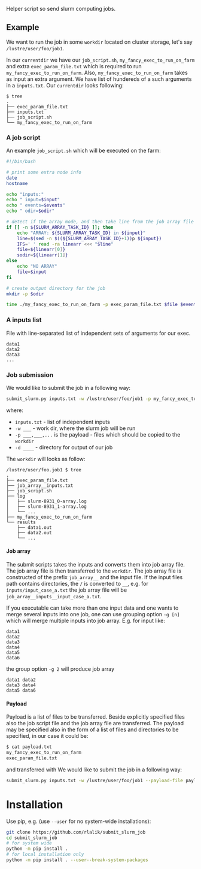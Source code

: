Helper script so send slurm computing jobs.

## Example


We want to run the job in some `workdir` located on cluster storage, let's say `/lustre/user/foo/job1`.

In our `currentdir` we have our `job_script.sh`, `my_fancy_exec_to_run_on_farm` and extra `exec_param_file.txt` which is required to run `my_fancy_exec_to_run_on_farm`. Also, `my_fancy_exec_to_run_on_farm` takes as input an extra argument. We have list of hundereds of a such arguments in a `inputs.txt`. Our `currentdir` looks following:
```text
$ tree
.
├── exec_param_file.txt
├── inputs.txt
├── job_script.sh
└── my_fancy_exec_to_run_on_farm
```

### A job script

An example `job_script.sh` which will be executed on the farm:
```bash
#!/bin/bash

# print some extra node info
date
hostname

echo "inputs:"
echo " input=$input"
echo " events=$events"
echo " odir=$odir"

# detect if the array mode, and then take line from the job array file
if [[ -n ${SLURM_ARRAY_TASK_ID} ]]; then
    echo "ARRAY: ${SLURM_ARRAY_TASK_ID} in ${input}"
    line=$(sed -n $((${SLURM_ARRAY_TASK_ID}+1))p ${input})
    IFS=' ' read -ra linearr <<< "$line"
    file=${linearr[0]}
    sodir=${linearr[1]}
else
    echo "NO ARRAY"
    file=$input
fi

# create output directory for the job
mkdir -p $odir

time ./my_fancy_exec_to_run_on_farm -p exec_param_file.txt $file $events
```

### A inputs list
File with line-separated list of independent sets of arguments for our exec.
```
data1
data2
data3
...
```

### Job submission
We would like to submit the job in a following way:
```bash
submit_slurm.py inputs.txt -w /lustre/user/foo/job1 -p my_fancy_exec_to_run_on_farm,exec_param_file.txt -d results
```
where:
* `inputs.txt` - list of independent inputs
* `-w ___` - work dir, where the slurm job will be run
* `-p ___,___,...` is the payload - files which should be copied to the `workdir`
* `-d ____` - directory for output of our job

The `workdir` will looks as follow:
```text
/lustre/user/foo.job1 $ tree
.
├── exec_param_file.txt
├── job_array__inputs.txt
├── job_script.sh
├── log
│   ├── slurm-8931_0-array.log
│   ├── slurm-8931_1-array.log
│   └── ...
├── my_fancy_exec_to_run_on_farm
└── results
    ├── data1.out
    ├── data2.out
    └── ...
```
#### Job array
The submit scripts takes the inputs and converts them into job array file. The job array file is then transferred to the `workdir`. The job array file is constructed of the prefix `job_array__` and the input file. If the input files path contains directories, the `/` is converted to `__`, e.g. for `inputs/input_case_a.txt` the job array file will be `job_array__inputs__input_case_a.txt`.

If you executable can take more than one input data and one wants to merge several inputs into one job, one can use grouping option `-g [n]` which will merge multiple inputs into job array. E.g. for input like:
```text
data1
data2
data3
data4
data5
data6
```
the group option `-g 2` will produce job array
```text
data1 data2
data3 data4
data5 data6
```

#### Payload

Payload is a list of files to be transferred. Beside explicitly specified files also the job script file and the job array file are transferred. The payload may be specified also in the form of a list of files and directories to be specified, in our case it could be:
```bash
$ cat payload.txt
my_fancy_exec_to_run_on_farm
exec_param_file.txt
```
and transferred with
We would like to submit the job in a following way:
```bash
submit_slurm.py inputs.txt -w /lustre/user/foo/job1 --payload-file payload.txt -d results
```

# Installation

Use pip, e.g. (use `--user` for no system-wide installations):
```bash
git clone https://github.com/rlalik/submit_slurm_job
cd submit_slurm_job
# for system wide
python -m pip install .
# for local installation only
python -m pip install . --user--break-system-packages
```
